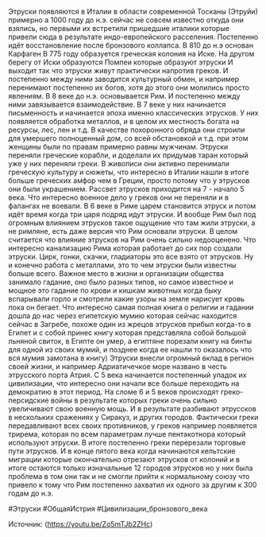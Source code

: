 Этруски появляются в Италии в области современной Тосканы (Этруйи) примерно а 1000 году до н.э.  сейчас не совсем известно откуда они взялись, но первыми их встретили пришедшие италики которые привели сюда в результате индо-европейского расселения. Постепенно идёт восстановление после бронзового коллапса. 
В 810 до н.э основан Карфаген
В 775 году образуется греческая колония на Иске.
На другом берегу от Иски образуются Помпеи которые образуют этруски И выходит так что этруски живут практически напротив греков. И постепенно между ними заводится культурный обмен, и например перенимают постепенно их богов, хотя до этого они молились просто явлениям. В 8 веке до н.э. основывается Рим. И постепенно между ними завязывается взаимодействие. В 7 веке у них начинается письменность и начинается эпоха именно классических этрусков. У них появляется обработка металлов, и в целом их местность богата на ресурсы, лес, лен и т.д. 
В качестве похоронного обряда они строили для умершего полноценный дом, со всей обстановкой и т.д. при этом женщины были по правам примерно равны мужчинам.
Этруски переняли греческие корабли, и доделали их придумав таран который уже у них переняли греки.
В живописи они активно перенимали греческую культуру и сюжеты, что интересно в Италии нашли в итоге больше греческих амфор чем в Греции, просто потому что у этрусков они были украшением.
Рассвет этрусков приходится на 7 - начало 5 века. 
Что интересно военное дело у греков они не переняли и в фалангах не воевали.
В 6 веке в Риме царем становится этруск и потом идёт время когда три царя подряд идут этруски.
И вообще Рим был под огромным влиянием этрусков такое ощущение что там жили этруски, а не римляне, есть даже версия что Рим основали этруски. В целом считается что влияние этрусков на Рим очень сильно недооценено. Что интересно канализацию Рима которая работает до сих пор создали этруски. Цирк, гонки, скачки, гладиаторы это все взято от этрусков. Ну и конечно работа с металлами, это то чем этруски были известны больше всего. 
Важное место в жизни и организации общества занимало гадание, оно было разных типов, но самое известное и мощное это гадание по крови и кишкам животных когда быку вспарывали горло и смотрели какие узоры на земле нарисует кровь пока он бегает. Что интересно самая полная книга о религии и гадании дошла до нас через египетскую мумию которая сейчас находится сейчас в Загребе, похоже один из жрецов этрусков прибыл когда-то в Египет и с собой принес книгу которая представляла собой большой льняной свиток, в Египте он умер, а египтяне порезали книгу на бинты для одной из своих мумий, и позднее когда ее нашли то оказалось что вся мумия замотана в книгу) 
Этруски внесли огромный вклад в регион своей жизни, и например Адриатичечкое море названо в честь этрусского порта Атрия. 
С 5 века начинается постепенный упадок их цивилизации, что интересно они начали все больше переходить на демократию в этот период.
На сломе 6 и 5 веков происходят греко-персидские войны в результате которых греки очень сильно увеличивают свою военную мощь. И в результате разбивают этруссков в нескольких сражениях у Сиракуз, и других городов. Фактически греки передавливают всех своих противников, у греков например появляется трирема, которая по всем параметрам лучше пентакотнора который используют этруски. В итоге постепенно греки перерезали торговые пути этрусков. И в конце пятого века когда начинаются кельтские миграции которые окончательно отрезают этрусков от колоний и в итоге остаются только изначальные 12 городов этрусков но у них была проблема в том они так и не смогли прийти к нормальному союзу что привело к тому что Рим постепенно захватил их одного за другим к 300 годам до н.э.


#Этруски #ОбщаяИстрия #Цивилизации_бронзового_века 

Источник: (https://youtu.be/Zo5mTJb2ZHc)